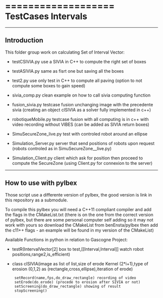 ===================
TestCases Intervals
===================


------------
Introduction
------------

This folder group work on calculating Set of Interval Vector:

 - testCSIVIA.py use a SIVIA in C++ to compute the right set of boxes

 - testASIVIA.py same as fisrt one but saving all the boxes

 - test2.py use only test in C++ to compute all paving (option to not compute some boxes to gain speed)

 - sivia_comp.py clean example on how to call sivia computing function

 - fusion_sivia.py testcase fusion unchanging image with the precedente sivia (creating an object clSIVIA as a solver fully implemented in c++)

 - robotiqueMobile.py testcase fusion with all computing is in c++ with video recording without VIBES (can be added as SIVIA return boxes)

 - SimuSecureZone_live.py test with controled robot around an ellipse

 - Simulation_Server.py server that send positions of robots upon request (robots controled as in SimuSecureZone__live.py)

 - Simulation_Client.py client which ask for position then proceed to compute the SecureZone (using Client.py for connexion to the server)


----------------------
How to use with pyIbex
----------------------

Those script use a differente version of pyIbex,
the good version is link in this repository as a submodule.

To compile this pyIbex you will need a C++11 compliant compiler
and add the flags in the CMakeList.txt (there is on the one from the correct version 
of pyIbex, but there are some personal computer self adding so it may not work with yours
so download the CMakeList from benEnsta/pyIbex then add the c11++ flags - an example will be found in my version of the CMakeList)


Available Functions in python in relation to Gascogne Project:

 - testR(IntervalVector\[2\] box to test,\[\[Interval,Interval\]\] watch robot positions,range2,is_efficient)
 - class clSIVIA(image as list of list,size of erode Kernel (2*i+1),type of erosion (0,1,2) as (rectangle,cross,ellipse),iteration of erode)

		setRecord(name,fps,do_draw_rectangle) recording of video
		setErode(do_erode) (procede to erosion after SIVIA or not)
		setScreening(do_draw_rectangle) showing of result
		stopScreening()
 
